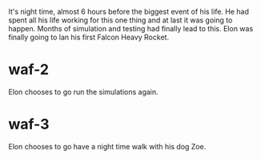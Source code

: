It's night time, almost 6 hours before the biggest event of his life. He had spent all his life working for this one thing and at last it was going to happen. Months of simulation and testing had finally lead to this. Elon was finally going to lan his first Falcon Heavy Rocket.

# waf-2
Elon chooses to go run the simulations again.

# waf-3
Elon chooses to go have a night time walk with his dog Zoe.